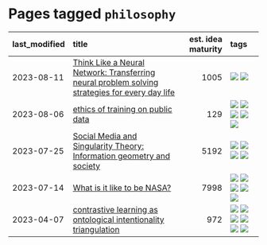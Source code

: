 # Pages tagged `philosophy`

|last_modified|title|est. idea maturity|tags
|:---|:---|---:|:---|
|2023-08-11|[Think Like a Neural Network: Transferring neural problem solving strategies for every day life](../think_like_an_ann.md)|1005|[![](https://img.shields.io/badge/tag-philosophy-fe4dc)](../tags/philosophy.md) [![](https://img.shields.io/badge/tag-publication-c4fb38)](../tags/publication.md)|
|2023-08-06|[ethics of training on public data](../ethics_of_public_data.md)|129|[![](https://img.shields.io/badge/tag-ai_ethics-926797)](../tags/ai_ethics.md) [![](https://img.shields.io/badge/tag-ethics-e2ec85)](../tags/ethics.md) [![](https://img.shields.io/badge/tag-fair_use-8b768)](../tags/fair_use.md) [![](https://img.shields.io/badge/tag-philosophy-fe4dc)](../tags/philosophy.md) [![](https://img.shields.io/badge/tag-remix_culture-3c3258)](../tags/remix_culture.md)|
|2023-07-25|[Social Media and Singularity Theory: Information geometry and society](../social_singularities.md)|5192|[![](https://img.shields.io/badge/tag-alignment-35d420)](../tags/alignment.md) [![](https://img.shields.io/badge/tag-information_geometry-32d44f)](../tags/information_geometry.md) [![](https://img.shields.io/badge/tag-philosophy-fe4dc)](../tags/philosophy.md) [![](https://img.shields.io/badge/tag-publication-c4fb38)](../tags/publication.md)|
|2023-07-14|[What is it like to be NASA?](../what_is_it_like_to_be_nasa.md)|7998|[![](https://img.shields.io/badge/tag-disunity_of_identity-1661bc)](../tags/disunity_of_identity.md) [![](https://img.shields.io/badge/tag-organization_as_entity-296bb1)](../tags/organization_as_entity.md) [![](https://img.shields.io/badge/tag-philosophy-fe4dc)](../tags/philosophy.md) [![](https://img.shields.io/badge/tag-society_of_mind-606780)](../tags/society_of_mind.md) [![](https://img.shields.io/badge/tag-theory_of_mind-9a9fc4)](../tags/theory_of_mind.md)|
|2023-04-07|[contrastive learning as ontological intentionality triangulation](../contrastive_learning_as_ontological_intentionality_triangulation.md)|972|[![](https://img.shields.io/badge/tag-meta-98b52b)](../tags/meta.md) [![](https://img.shields.io/badge/tag-philosophy-fe4dc)](../tags/philosophy.md) [![](https://img.shields.io/badge/tag-semiotics-7fe3bd)](../tags/semiotics.md) [![](https://img.shields.io/badge/tag-synesthesia-1dc0d1)](../tags/synesthesia.md) [![](https://img.shields.io/badge/tag-theory-4d5a4)](../tags/theory.md) [![](https://img.shields.io/badge/tag-wip-9c3a4a)](../tags/wip.md)|